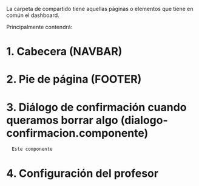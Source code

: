 La carpeta de compartido tiene aquellas páginas o elementos que tiene en común el dashboard. 

Principalmente contendrá:

#  1. Cabecera (NAVBAR)

#  2. Pie de página (FOOTER)

#  3. Diálogo de confirmación cuando queramos borrar algo (dialogo-confirmacion.componente)
      Este componente

#  4. Configuración del profesor
